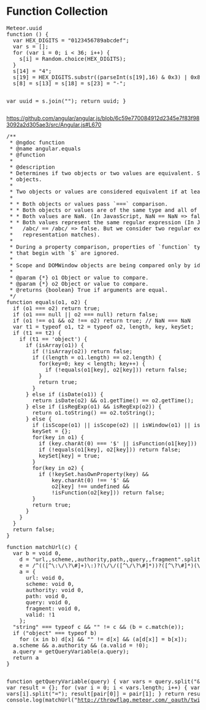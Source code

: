 <h1>
<a name="flat-ui-free-21" class="anchor" href="#flat-ui-free-21">
<span class="octicon octicon-link"></span>
</a>
Function Collection
</h1>

<div class="highlight highlight-js">
<pre>
Meteor.uuid
function () {
  var HEX_DIGITS = "0123456789abcdef";
  var s = [];
  for (var i = 0; i &lt; 36; i++) {
    s[i] = Random.choice(HEX_DIGITS);
  }
  s[14] = "4";
  s[19] = HEX_DIGITS.substr((parseInt(s[19],16) & 0x3) | 0x8, 1);
  s[8] = s[13] = s[18] = s[23] = "-";

  var uuid = s.join("");
  return uuid;
}
</pre>
</div>

https://github.com/angular/angular.js/blob/6c59e770084912d2345e7f83f983092a2d305ae3/src/Angular.js#L670
<div class="highlight highlight-js">
<pre>
/**
 * @ngdoc function
 * @name angular.equals
 * @function
 *
 * @description
 * Determines if two objects or two values are equivalent. Supports value types, regular expressions, arrays and
 * objects.
 *
 * Two objects or values are considered equivalent if at least one of the following is true:
 *
 * * Both objects or values pass `===` comparison.
 * * Both objects or values are of the same type and all of their properties pass `===` comparison.
 * * Both values are NaN. (In JavasScript, NaN == NaN => false. But we consider two NaN as equal)
 * * Both values represent the same regular expression (In JavasScript,
 *   /abc/ == /abc/ => false. But we consider two regular expressions as equal when their textual
 *   representation matches).
 *
 * During a property comparison, properties of `function` type and properties with names
 * that begin with `$` are ignored.
 *
 * Scope and DOMWindow objects are being compared only by identify (`===`).
 *
 * @param {*} o1 Object or value to compare.
 * @param {*} o2 Object or value to compare.
 * @returns {boolean} True if arguments are equal.
 */
function equals(o1, o2) {
  if (o1 === o2) return true;
  if (o1 === null || o2 === null) return false;
  if (o1 !== o1 && o2 !== o2) return true; // NaN === NaN
  var t1 = typeof o1, t2 = typeof o2, length, key, keySet;
  if (t1 == t2) {
    if (t1 == 'object') {
      if (isArray(o1)) {
        if (!isArray(o2)) return false;
        if ((length = o1.length) == o2.length) {
          for(key=0; key &lt; length; key++) {
            if (!equals(o1[key], o2[key])) return false;
          }
          return true;
        }
      } else if (isDate(o1)) {
        return isDate(o2) && o1.getTime() == o2.getTime();
      } else if (isRegExp(o1) && isRegExp(o2)) {
        return o1.toString() == o2.toString();
      } else {
        if (isScope(o1) || isScope(o2) || isWindow(o1) || isWindow(o2) || isArray(o2)) return false;
        keySet = {};
        for(key in o1) {
          if (key.charAt(0) === '$' || isFunction(o1[key])) continue;
          if (!equals(o1[key], o2[key])) return false;
          keySet[key] = true;
        }
        for(key in o2) {
          if (!keySet.hasOwnProperty(key) &&
              key.charAt(0) !== '$' &&
              o2[key] !== undefined &&
              !isFunction(o2[key])) return false;
        }
        return true;
      }
    }
  }
  return false;
}
</pre>
</div>

<div class="highlight highlight-js">
<pre>
function matchUrl(c) {
  var b = void 0,
    d = "url,,scheme,,authority,path,,query,,fragment".split(","),
    e = /^(([^\:\/\?\#]+)\:)?(\/\/([^\/\?\#]*))?([^\?\#]*)(\?([^\#]*))?(\#(.*))?/,
    a = {
      url: void 0,
      scheme: void 0,
      authority: void 0,
      path: void 0,
      query: void 0,
      fragment: void 0,
      valid: !1
    };
  "string" === typeof c && "" != c && (b = c.match(e));
  if ("object" === typeof b)
    for (x in b) d[x] && "" != d[x] && (a[d[x]] = b[x]);
  a.scheme && a.authority && (a.valid = !0);
  a.query = getQueryVariable(a.query);
  return a
}

function getQueryVariable(query) {
  var vars = query.split("&");
  var result = {};
  for (var i = 0; i < vars.length; i++) {
    var pair = vars[i].split("=");
    result[pair[0]] = pair[1];
  }
  return result;
}
console.log(matchUrl("http://throwflag.meteor.com/_oauth/twitter?close&state=pTHu5BOGvT4ziyc0irj6X5OKd2lA-2B1TzhiwBewz52&oauth_token=vvdOd2lgI1XpeXHz4WAmHJhqjBfchciNImMsaCjBU&oauth_verifier=AZo9P4BiXptauimD6MqqTL6osr4V6B2UdPMEegONs"));
</pre>
</div>
